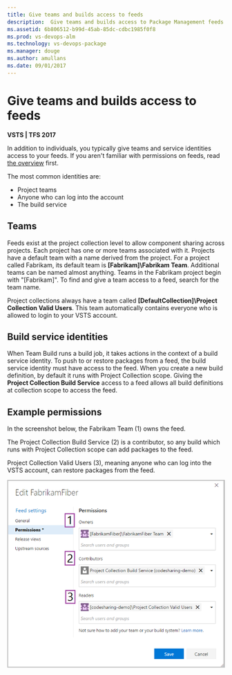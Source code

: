 ```yaml
---
title: Give teams and builds access to feeds
description:  Give teams and builds access to Package Management feeds in VSTS or Team Foundation Server
ms.assetid: 6b806512-b99d-45ab-85dc-cdbc1985f0f8
ms.prod: vs-devops-alm
ms.technology: vs-devops-package
ms.manager: douge
ms.author: amullans
ms.date: 09/01/2017
---
```


# Give teams and builds access to feeds

**VSTS | TFS 2017**

In addition to individuals, you typically give teams and service identities access to your feeds.
If you aren't familiar with permissions on feeds, read [the overview](../feeds/feed-permissions.md) first.

The most common identities are:
* Project teams
* Anyone who can log into the account
* The build service

## Teams

Feeds exist at the project collection level to allow component sharing across projects.
Each project has one or more teams associated with it.
Projects have a default team with a name derived from the project.
For a project called Fabrikam, its default team is **[Fabrikam]\Fabrikam Team**.
Additional teams can be named almost anything.
Teams in the Fabrikam project begin with "[Fabrikam]\".
To find and give a team access to a feed, search for the team name.

Project collections always have a team called **[DefaultCollection]\Project Collection Valid Users**.
This team automatically contains everyone who is allowed to login to your VSTS account.

## Build service identities

When Team Build runs a build job, it takes actions in the context of a build service identity.
To push to or restore packages from a feed, the build service identity must have access to the feed.
When you create a new build definition, by default it runs with Project Collection scope.
Giving the **Project Collection Build Service** access to a feed allows all build definitions at collection scope to access the feed.

## Example permissions

In the screenshot below, the Fabrikam Team (1) owns the feed.

The Project Collection Build Service (2) is a contributor, so any build which runs with Project Collection scope can add packages to the feed.

Project Collection Valid Users (3), meaning anyone who can log into the VSTS account, can restore packages from the feed.

![Example permissions settings](_img/identity-perms.png)